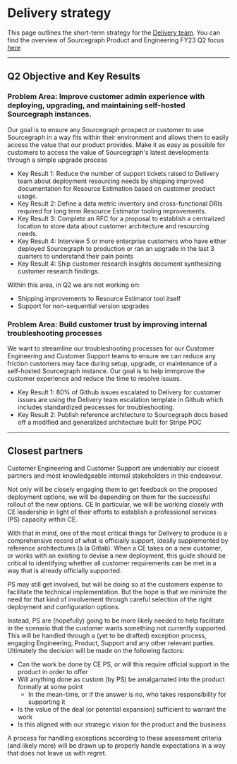 # Delivery strategy

This page outlines the short-term strategy for the [Delivery team](../../../../departments/product-engineering/engineering/cloud/delivery/index.md). You can find the overview of Sourcegraph Product and Engineering FY23 Q2 focus [here](../../../../departments/product-engineering/strategy-goals/index.md#fy23-q2-focus)

---

## Q2 Objective and Key Results

### Problem Area: Improve customer admin experience with deploying, upgrading, and maintaining self-hosted Sourcegraph instances.

Our goal is to ensure any Sourcegraph prospect or customer to use Sourcegraph in a way fits within their environment and allows them to easily access the value that our product provides. Make it as easy as possible for customers to access the value of Sourcegraph's latest developments through a simple upgrade process

- Key Result 1: Reduce the number of support tickets raised to Delivery team about deployment resourcing needs by shipping improved documentation for Resource Estimation based on customer product usage.
- Key Result 2: Define a data metric inventory and cross-functional DRIs required for long term Resource Estimator tooling improvements.
- Key Result 3: Complete an RFC for a proposal to establish a centralized location to store data about customer architecture and resourcing needs.
- Key Result 4: Interview 5 or more enterprise customers who have either deployed Sourcegraph to production or ran an upgrade in the last 3 quarters to understand their pain points
- Key Result 4: Ship customer research insights document synthesizing customer research findings.

Within this area, in Q2 we are not working on:

- Shipping improvements to Resource Estimator tool itself
- Support for non-sequential version upgrades

### Problem Area: Build customer trust by improving internal troubleshooting processes

We want to streamline our troubleshooting processes for our Customer Engineering and Customer Support teams to ensure we can reduce any friction customers may face during setup, upgrade, or maintenance of a self-hosted Sourcegraph instance. Our goal is to help immprove the customer experience and reduce the time to resolve issues.

- Key Result 1: 80% of Github issues escalated to Delivery for customer issues are using the Delivery team escalation template in Github which includes standardized peocesses for troubleshooting.
- Key Result 2: Publish reference architecture to Sourcegraph docs based off a modified and generalized architecture built for Stripe POC

---

## Closest partners

Customer Engineering and Customer Support are undeniably our closest partners and most knowledgeable internal stakeholders in this endeavour.

Not only will be closely engaging them to get feedback on the proposed deployment options, we will be depending on them for the successful rollout of the new options.
CE
In particular, we will be working closely with CE leadership in light of their efforts to establish a professional services (PS) capacity within CE.

With that in mind, one of the most critical things for Delivery to produce is a comprehensive record of what is officially support, ideally supplemented by reference architectures (à la Gitlab). When a CE takes on a new customer, or works with an existing to devise a new deployment, this guide should be critical to identifying whether all customer requirements can be met in a way that is already officially supported.

PS may still get involved, but will be doing so at the customers expense to facilitate the technical implementation. But the hope is that we minimize the need for that kind of involvement through careful selection of the right deployment and configuration options.

Instead, PS are (hopefully) going to be more likely needed to help facilitate in the scenario that the customer wants something not currently supported. This will be handled through a (yet to be drafted) exception process, engaging Engineering, Product, Support and any other relevant parties. Ultimately the decision will be made on the following factors:

- Can the work be done by CE PS, or will this require official support in the product in order to offer
- Will anything done as custom (by PS) be amalgamated into the product formally at some point
  - In the mean-time, or if the answer is no, who takes responsibility for supporting it
- Is the value of the deal (or potential expansion) sufficient to warrant the work
- Is this aligned with our strategic vision for the product and the business

A process for handling exceptions according to these assessment criteria (and likely more) will be drawn up to properly handle expectations in a way that does not leave us with regret.
